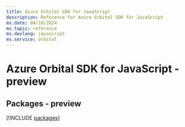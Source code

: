 ```yaml
---
title: Azure Orbital SDK for JavaScript
description: Reference for Azure Orbital SDK for JavaScript
ms.date: 04/10/2024
ms.topic: reference
ms.devlang: javascript
ms.service: orbital
---
```

# Azure Orbital SDK for JavaScript - preview
## Packages - preview
[!INCLUDE [packages](orbital-index.md)]